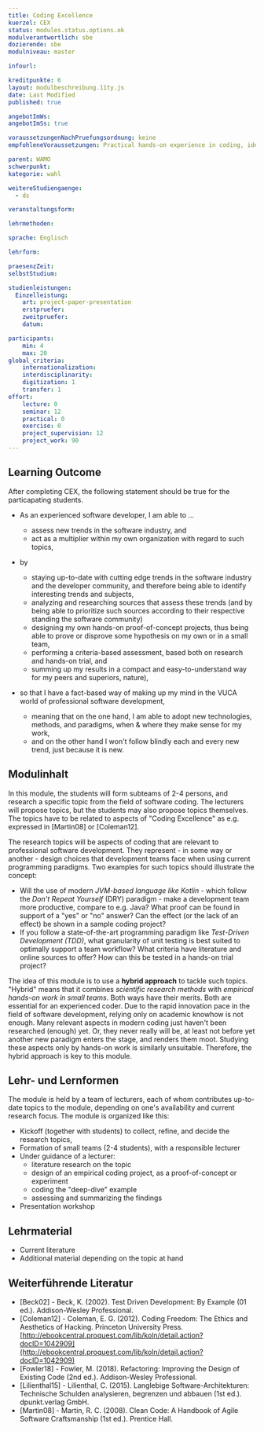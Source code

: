 ```yaml
---
title: Coding Excellence
kuerzel: CEX
status: modules.status.options.ok
modulverantwortlich: sbe
dozierende: sbe
modulniveau: master

infourl: 

kreditpunkte: 6
layout: modulbeschreibung.11ty.js
date: Last Modified
published: true

angebotImWs: 
angebotImSs: true

voraussetzungenNachPruefungsordnung: keine
empfohleneVoraussetzungen: Practical hands-on experience in coding, ideally from a longer research activity or from a business context 

parent: WAMO
schwerpunkt:
kategorie: wahl

weitereStudiengaenge: 
  - ds

veranstaltungsform: 

lehrmethoden:

sprache: Englisch

lehrform:

praesenzZeit: 
selbstStudium: 

studienleistungen:
  Einzelleistung:
    art: project-paper-presentation
    erstpruefer: 
    zweitpruefer: 
    datum:

participants: 
    min: 4
    max: 20
global_criteria:
    internationalization:
    interdisciplinarity:
    digitization: 1
    transfer: 1    
effort:
    lecture: 0
    seminar: 12
    practical: 0
    exercise: 0
    project_supervision: 12
    project_work: 90
---
```


## Learning Outcome

After completing CEX, the following statement should be true for the particapating students. 

* As an experienced software developer, I am able to ...
    * assess new trends in the software industry, and
    * act as a multiplier within my own organization with regard to such topics,
    
* by
    * staying up-to-date with cutting edge trends in the software industry and the developer community,
        and therefore being able to identify interesting trends and subjects,  
    * analyzing and researching sources that assess these trends (and by being able to
        prioritize such sources according to their respective standing the software community)
    * designing my own hands-on proof-of-concept projects, thus being able to prove or disprove some
        hypothesis on my own or in a small team,     
    * performing a criteria-based assessment, based both on research and hands-on trial, and
    * summing up my results in a compact and easy-to-understand way for my peers and superiors, 
    nature),
    
    
* so that I have a fact-based way of making up my mind in the VUCA world of professional software 
    development,
    * meaning that on the one hand, I am able to adopt new technologies, methods, and paradigms, 
        when & where they make sense for my work, 
    * and on the other hand I won't follow blindly each and every new trend, just because it is new.  



  
## Modulinhalt

In this module, the students will form subteams of 2-4 persons, and research a specific topic from the field
of software coding. The lecturers will propose topics, but the students may also propose topics
themselves. The topics have to be related to aspects of "Coding Excellence" as e.g. expressed in [Martin08] 
or [Coleman12].

The research topics will be aspects of coding that are relevant to professional software development. 
They represent - in some way or another - design choices that development teams face when using
current programming paradigms. Two examples for such topics should illustrate the concept:

* Will the use of modern *JVM-based language like Kotlin* - which follow the *Don't Repeat Yourself* (DRY) 
    paradigm - make a development team more productive, compare to e.g. Java? What proof can be found 
    in support of a "yes" or "no" answer? Can the effect (or the lack of an effect) be shown in a 
    sample coding project?  
* If you follow a state-of-the-art programming paradigm like *Test-Driven Development (TDD)*, what granularity
    of unit testing is best suited to optimally support a team workflow? What criteria have literature and 
    online sources to offer? How can this be tested in a hands-on trial project? 

The idea of this module is to use a **hybrid approach** to tackle such topics. 
"Hybrid" means that it combines *scientific research methods* with *empirical hands-on work in small teams*. 
Both ways have their merits. Both are essential for an experienced coder. Due to the rapid innovation 
pace in the field of software development, relying only on academic knowhow is not enough. 
Many relevant aspects in modern coding just haven't been researched (enough) yet. Or, they never really 
will be, at least not before yet another new paradigm enters the stage, and renders them moot. 
Studying these aspects only by hands-on work is similarly unsuitable. Therefore, the hybrid 
approach is key to this module.  



## Lehr- und Lernformen

The module is held by a team of lecturers, each of whom contributes up-to-date topics to the module, 
depending on one's availability and current research focus. The module is organized like this:  

* Kickoff (together with students) to collect, refine, and decide the research topics,
* Formation of small teams (2-4 students), with a responsible lecturer
* Under guidance of a lecturer:
    * literature research on the topic
    * design of an empirical coding project, as a proof-of-concept or experiment
    * coding the "deep-dive" example
    * assessing and summarizing the findings
* Presentation workshop



## Lehrmaterial

* Current literature
* Additional material depending on the topic at hand


## Weiterführende Literatur

* [Beck02] - Beck, K. (2002). Test Driven Development: By Example (01 ed.). Addison-Wesley Professional.
* [Coleman12] - Coleman, E. G. (2012). Coding Freedom: The Ethics and Aesthetics of Hacking. 
    Princeton University Press. [http://ebookcentral.proquest.com/lib/koln/detail.action?docID=1042909](http://ebookcentral.proquest.com/lib/koln/detail.action?docID=1042909)
* [Fowler18] - Fowler, M. (2018). Refactoring: Improving the Design of Existing Code (2nd ed.). 
    Addison-Wesley Professional.
* [Lilienthal15] - Lilienthal, C. (2015). Langlebige Software-Architekturen: Technische Schulden analysieren, 
    begrenzen und abbauen (1st ed.). dpunkt.verlag GmbH.
* [Martin08] - Martin, R. C. (2008). Clean Code: A Handbook of Agile Software Craftsmanship (1st ed.). Prentice Hall.

